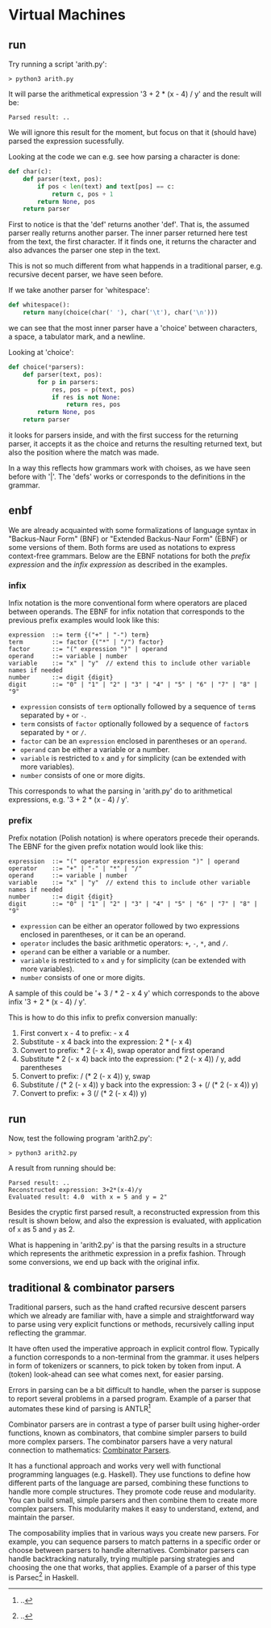 # Virtual Machines

## run

Try running a script 'arith.py':

```shell
> python3 arith.py
```

It will parse the arithmetical expression '3 + 2 * (x - 4) / y' and
the result will be:

```shell
Parsed result: ..
```

We will ignore this result for the moment, but focus on that it
(should have) parsed the expression sucessfully.

Looking at the code we can e.g. see how parsing a character is done:

```python
def char(c):
    def parser(text, pos):
        if pos < len(text) and text[pos] == c:
            return c, pos + 1
        return None, pos
    return parser
```

First to notice is that the 'def' returns another 'def'. That is, the
assumed parser really returns another parser. The inner parser returned
here test from the text, the first character. If it finds one, it
returns the character and also advances the parser one step in the text.

This is not so much different from what happends in a traditional 
parser, e.g. recursive decent parser, we have seen before.

If we take another parser for 'whitespace':

```python
def whitespace():
    return many(choice(char(' '), char('\t'), char('\n')))
```

we can see that the most inner parser have a 'choice' between
characters, a space, a tabulator mark, and a newline.

Looking at 'choice':

```python
def choice(*parsers):
    def parser(text, pos):
        for p in parsers:
            res, pos = p(text, pos)
            if res is not None:
                return res, pos
        return None, pos
    return parser
```

it looks for parsers inside, and with the first
success for the returning parser, it accepts it
as the choice and returns the resulting returned
text, but also the position where the match was made.

In a way this reflects how grammars work with
choises, as we have seen before with '|'. The 'defs'
works or corresponds to the definitions in the grammar.


## enbf

We are already acquainted with some formalizations of
language syntax in "Backus-Naur Form" (BNF) or
"Extended Backus-Naur Form" (EBNF) or some versions
of them. Both forms are used as notations to express
context-free grammars. Below are the EBNF notations
for both the *prefix expression* and the
*infix expression* as described in the examples.


### infix

Infix notation is the more conventional form where
operators are placed between operands. The EBNF for
infix notation that corresponds to the previous
prefix examples would look like this:

```ebnf
expression  ::= term {("+" | "-") term}
term        ::= factor {("*" | "/") factor}
factor      ::= "(" expression ")" | operand
operand     ::= variable | number
variable    ::= "x" | "y"  // extend this to include other variable names if needed
number      ::= digit {digit}
digit       ::= "0" | "1" | "2" | "3" | "4" | "5" | "6" | "7" | "8" | "9"
```

  - `expression` consists of `term` optionally followed by a
     sequence of `term`s separated by `+` or `-`.
  - `term` consists of `factor` optionally followed by a
    sequence of `factor`s separated by `*` or `/`.
  - `factor` can be an `expression` enclosed in parentheses
    or an `operand`.
  - `operand` can be either a variable or a number.
  - `variable` is restricted to `x` and `y` for simplicity
    (can be extended with more variables).
  - `number` consists of one or more digits.

This corresponds to what the parsing in 'arith.py'
do to arithmetical expressions,
e.g. '3 + 2 * (x - 4) / y'.


### prefix

Prefix notation (Polish notation) is where operators
precede their operands. The EBNF for the given prefix
notation would look like this:

```ebnf
expression  ::= "(" operator expression expression ")" | operand
operator    ::= "+" | "-" | "*" | "/"
operand     ::= variable | number
variable    ::= "x" | "y"  // extend this to include other variable names if needed
number      ::= digit {digit}
digit       ::= "0" | "1" | "2" | "3" | "4" | "5" | "6" | "7" | "8" | "9"
```

  - `expression` can be either an operator followed by two
     expressions enclosed in parentheses, or it can  be an operand.
  - `operator` includes the basic arithmetic operators:
    `+`, `-`, `*`, and `/`.
  - `operand` can be either a variable or a number.
  - `variable` is restricted to `x` and `y` for simplicity
     (can be extended with more variables).
  - `number` consists of one or more digits.

A sample of this could be '+ 3 / * 2 - x 4 y' which
corresponds to the above infix '3 + 2 * (x - 4) / y'.

This is how to do this infix to prefix conversion manually:
1. First convert x - 4 to prefix: - x 4
2. Substitute - x 4 back into the expression: 2 * (- x 4)
3. Convert to prefix: * 2 (- x 4), swap operator and first operand
4. Substitute * 2 (- x 4) back into the expression: (* 2 (- x 4)) / y,
   add parentheses
5. Convert to prefix: / (* 2 (- x 4)) y, swap
6. Substitute / (* 2 (- x 4)) y back into the expression: 3 + (/ (* 2 (- x 4)) y)
7. Convert to prefix: + 3 (/ (* 2 (- x 4)) y)


## run

Now, test the following program 'arith2.py':

```shell
> python3 arith2.py
```

A result from running should be:

```shell
Parsed result: ..
Reconstructed expression: 3+2*(x-4)/y
Evaluated result: 4.0  with x = 5 and y = 2"
```

Besides the cryptic first parsed result, a reconstructed expression from this
result is shown below, and also the expression is evaluated, with application
of `x` as 5 and `y` as 2.

What is happening in 'arith2.py' is that the parsing results in a structure
which represents the arithmetic expression in a prefix fashion. Through
some conversions, we end up back with the original infix.


## traditional & combinator parsers

Traditional parsers, such as the hand crafted recursive descent parsers which
we already are familiar with, have a simple and straightforward way to parse
using very explicit functions or methods, recursively calling input reflecting
the grammar. 

It have often used the imperative approach in explicit control flow. Typically
a function corresponds to a non-terminal from the grammar. it uses helpers in
form of tokenizers or scanners, to pick token by token from input. A (token)
look-ahead can see what comes next, for easier parsing.

Errors in parsing can be a bit difficult to handle, when the parser is suppose
to report several problems in a parsed program. Example of a parser that automates
these kind of parsing is ANTLR[^antlr]

[^antlr]: ..

Combinator parsers are in contrast a type of parser built using higher-order
functions, known as combinators, that combine simpler parsers to build more
complex parsers. The combinator parsers have a very natural connection to
mathematics: [Combinator Parsers](combpar.pdf).

It has a functional approach and works very well with functional programming
languages (e.g. Haskell). They use functions to define how different parts
of the language are parsed, combining these functions to handle more comple
structures. They promote code reuse and modularity. You can build small,
simple parsers and then combine them to create more complex parsers.
This modularity makes it easy to understand, extend, and maintain the parser.

The composability implies that in various ways you create new parsers.
For example, you can sequence parsers to match patterns in a specific order
or choose between parsers to handle alternatives. Combinator parsers can
handle backtracking naturally, trying multiple parsing strategies and choosing
the one that works, that applies. Example of a parser of this type is Parsec[^parsec]
in Haskell.

[^parsec]: ..